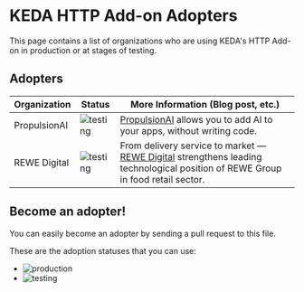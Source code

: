 # KEDA HTTP Add-on Adopters

This page contains a list of organizations who are using KEDA's HTTP Add-on in production or at stages of testing.

## Adopters

| Organization | Status | More Information (Blog post, etc.) |
| ------------ | ---------| ---------------|
| PropulsionAI |![testing](https://img.shields.io/badge/-development%20&%20testing-green?style=flat)|[PropulsionAI](https://propulsionhq.com) allows you to add AI to your apps, without writing code.|
| REWE Digital |![testing](https://img.shields.io/badge/-development%20&%20testing-green?style=flat)|From delivery service to market — [REWE Digital](https://www.rewe-digital.com) strengthens leading technological position of REWE Group in food retail sector. |

## Become an adopter!

You can easily become an adopter by sending a pull request to this file.

These are the adoption statuses that you can use:

- ![production](https://img.shields.io/badge/-production-blue?style=flat)
- ![testing](https://img.shields.io/badge/-development%20&%20testing-green?style=flat)
